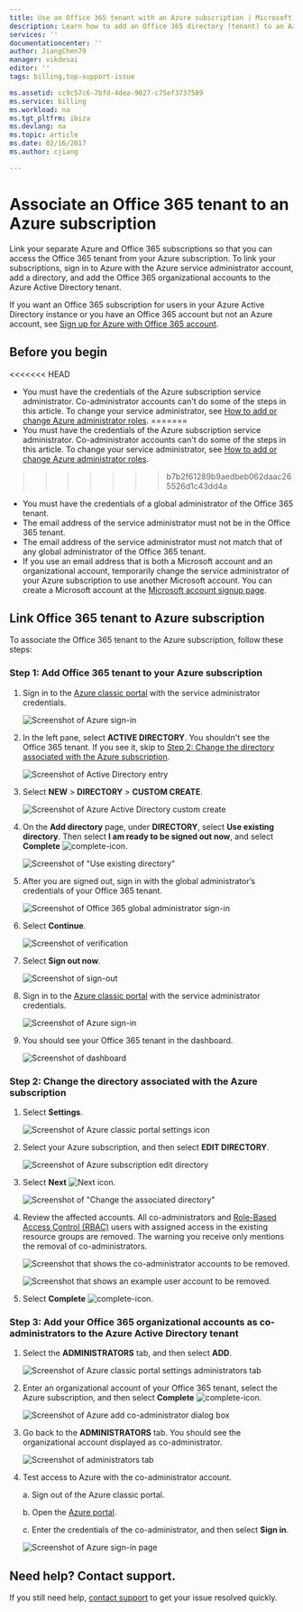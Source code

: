```yaml
---
title: Use an Office 365 tenant with an Azure subscription | Microsoft Docs
description: Learn how to add an Office 365 directory (tenant) to an Azure subscription.
services: ''
documentationcenter: ''
author: JiangChen79
manager: vikdesai
editor: ''
tags: billing,top-support-issue

ms.assetid: cc9c57c6-7bfd-4dea-9027-c75ef3737589
ms.service: billing
ms.workload: na
ms.tgt_pltfrm: ibiza
ms.devlang: na
ms.topic: article
ms.date: 02/16/2017
ms.author: cjiang

---
```

# Associate an Office 365 tenant to an Azure subscription
Link your separate Azure and Office 365 subscriptions so that you can access the Office 365 tenant from your Azure subscription. To link your subscriptions, sign in to Azure with the Azure service administrator account, add a directory, and add the Office 365 organizational accounts to the Azure Active Directory tenant.

If you want an Office 365 subscription for users in your Azure Active Directory instance or you have an Office 365 account but not an Azure account, see [Sign up for Azure with Office 365 account](billing-use-existing-office-365-account-azure-subscription.md). 

## Before you begin
<<<<<<< HEAD
* You must have the credentials of the Azure subscription service administrator. Co-administrator accounts can't do some of the steps in this article. To change your service administrator, see [How to add or change Azure administrator roles](billing-add-change-azure-subscription-administrator.md#how-to-change-service-administrator-for-a-subscription).
=======
* You must have the credentials of the Azure subscription service administrator. Co-administrator accounts can't do some of the steps in this article. To change your service administrator, see [How to add or change Azure administrator roles](billing-add-change-azure-subscription-administrator.md#change-service-administrator-for-a-subscription).
>>>>>>> b7b2f61289b9aedbeb062daac265526d1c43dd4a
* You must have the credentials of a global administrator of the Office 365 tenant.
* The email address of the service administrator must not be in the Office 365 tenant.
* The email address of the service administrator must not match that of any global administrator of the Office 365 tenant.
* If you use an email address that is both a Microsoft account and an organizational account, temporarily change the service administrator of your Azure subscription to use another Microsoft account. You can create a Microsoft account at the [Microsoft account signup page](https://signup.live.com/).

## Link Office 365 tenant to Azure subscription
To associate the Office 365 tenant to the Azure subscription, follow these steps:

### Step 1: Add Office 365 tenant to your Azure subscription

1. Sign in to the [Azure classic portal](https://manage.windowsazure.com/) with the service administrator credentials.

    ![Screenshot of Azure sign-in](./media/billing-add-office-365-tenant-to-azure-subscription/s313_azure-sign-in-service-admin.png)

2. In the left pane, select **ACTIVE DIRECTORY**. You shouldn't see the Office 365 tenant. If you see it, skip to [Step 2: Change the directory associated with the Azure subscription](#Step2).
   
   ![Screenshot of Active Directory entry](./media/billing-add-office-365-tenant-to-azure-subscription/s35-classic-portal-active-directory-entry.png)

3. Select **NEW** > **DIRECTORY** > **CUSTOM CREATE**.
   
    ![Screenshot of Azure Active Directory custom create](./media/billing-add-office-365-tenant-to-azure-subscription/s37-aad-custom-create.png)
   
4. On the **Add directory** page, under **DIRECTORY**, select **Use existing directory**. Then select **I am ready to be signed out now**, and select **Complete** ![complete-icon](./media/billing-add-office-365-tenant-to-azure-subscription/s38_complete-icon.png).
   
    ![Screenshot of "Use existing directory"](./media/billing-add-office-365-tenant-to-azure-subscription/s39_add-directory-use-existing.png)
   
5. After you are signed out, sign in with the global administrator’s credentials of your Office 365 tenant.
   
    ![Screenshot of Office 365 global administrator sign-in](./media/billing-add-office-365-tenant-to-azure-subscription/s310_sign-in-global-admin-office-365.png)
   
6. Select **Continue**.
   
    ![Screenshot of verification](./media/billing-add-office-365-tenant-to-azure-subscription/s311_use-contoso-directory-azure-verify.png)
   
7. Select **Sign out now**.
   
    ![Screenshot of sign-out](./media/billing-add-office-365-tenant-to-azure-subscription/s312_use-contoso-directory-azure-confirm-and-sign-out.png)
   
8. Sign in to the [Azure classic portal](https://manage.windowsazure.com/) with the service administrator credentials.
   
    ![Screenshot of Azure sign-in](./media/billing-add-office-365-tenant-to-azure-subscription/s313_azure-sign-in-service-admin.png)
   
9. You should see your Office 365 tenant in the dashboard.
   
    ![Screenshot of dashboard](./media/billing-add-office-365-tenant-to-azure-subscription/s314_office-365-tenant-appear-in-azure.png)

### <a name="Step2"></a>Step 2: Change the directory associated with the Azure subscription
   
1. Select **Settings**.
   
    ![Screenshot of Azure classic portal settings icon](./media/billing-add-office-365-tenant-to-azure-subscription/s315_azure-classic-portal-settings-icon.png)
   
2. Select your Azure subscription, and then select **EDIT DIRECTORY**.

    ![Screenshot of Azure subscription edit directory](./media/billing-add-office-365-tenant-to-azure-subscription/s316_azure-subscription-edit-directory.png)
   
3. Select **Next** ![Next icon](./media/billing-add-office-365-tenant-to-azure-subscription/s317_next-icon.png).
   
    ![Screenshot of "Change the associated directory"](./media/billing-add-office-365-tenant-to-azure-subscription/s318_azure-change-associated-directory.png)
   
4. Review the affected accounts. All co-administrators and [Role-Based Access Control (RBAC)](../active-directory/role-based-access-control-configure.md) users with assigned access in the existing resource groups are removed. The warning you receive only mentions the removal of co-administrators.
      
    ![Screenshot that shows the co-administrator accounts to be removed.](./media/billing-add-office-365-tenant-to-azure-subscription/s322_azure-confirm-directory-mapping.png)
   
    ![Screenshot that shows an example user account to be removed.](./media/billing-add-office-365-tenant-to-azure-subscription/s325_assigned-users-removed-resource-groups.png)
   
5. Select **Complete** ![complete-icon](./media/billing-add-office-365-tenant-to-azure-subscription/s38_complete-icon.png).

### Step 3: Add your Office 365 organizational accounts as co-administrators to the Azure Active Directory tenant
   
1. Select the **ADMINISTRATORS** tab, and then select **ADD**.
   
    ![Screenshot of Azure classic portal settings administrators tab](./media/billing-add-office-365-tenant-to-azure-subscription/s319_azure-classic-portal-settings-administrators.png)
   
2. Enter an organizational account of your Office 365 tenant, select the Azure subscription, and then select **Complete** ![complete-icon](./media/billing-add-office-365-tenant-to-azure-subscription/s38_complete-icon.png).
   
    ![Screenshot of Azure add co-administrator dialog box](./media/billing-add-office-365-tenant-to-azure-subscription/s320_azure-add-co-administrator.png)
   
3. Go back to the **ADMINISTRATORS** tab. You should see the organizational account displayed as co-administrator.
   
    ![Screenshot of administrators tab](./media/billing-add-office-365-tenant-to-azure-subscription/s321_azure-co-administrator-added.png)
4.  Test access to Azure with the co-administrator account.
   
    a. Sign out of the Azure classic portal.
   
    b. Open the [Azure portal](https://portal.azure.com/).
   
    c. Enter the credentials of the co-administrator, and then select **Sign in**.
   
    ![Screenshot of Azure sign-in page](./media/billing-add-office-365-tenant-to-azure-subscription/s324_azure-sign-in-with-co-admin.png)

## Need help? Contact support.
If you still need help, [contact support](https://portal.azure.com/?#blade/Microsoft_Azure_Support/HelpAndSupportBlade) to get your issue resolved quickly.


